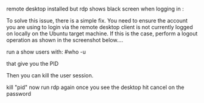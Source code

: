 remote desktop installed but rdp shows black screen when logging in :

To solve this issue, there is a simple fix.  You need to ensure the account you are using to login via the remote 
desktop client is not currently logged on locally on the Ubuntu target machine. 
If this is the case, perform a logout operation as shown in the screenshot below….

run a show users with:
#who -u

that give you the PID

Then you can kill the user session.

kill "pid"
now run rdp again
once you see the desktop hit cancel on the password
